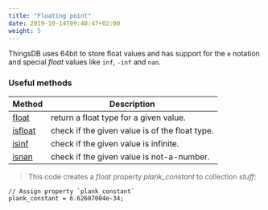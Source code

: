 ```yaml
---
title: "Floating point"
date: 2019-10-14T09:40:47+02:00
weight: 5
---
```


ThingsDB uses 64bit to store float values and has support for the `e` notation and
special *float* values like `inf`, `-inf` and `nan`.

### Useful methods

Method | Description
------ | -----------
[float](../../collection-api/float) | return a float type for a given value.
[isfloat](../../collection-api/isfloat) | check if the given value is of the float type.
[isinf](../../collection-api/isinf) | check if the given value is infinite.
[isnan](../../collection-api/isnan) | check if the given value is not-a-number.

> This code creates a *float* property *plank_constant* to collection *stuff*:

```
// Assign property `plank_constant`
plank_constant = 6.62607004e-34;
```
